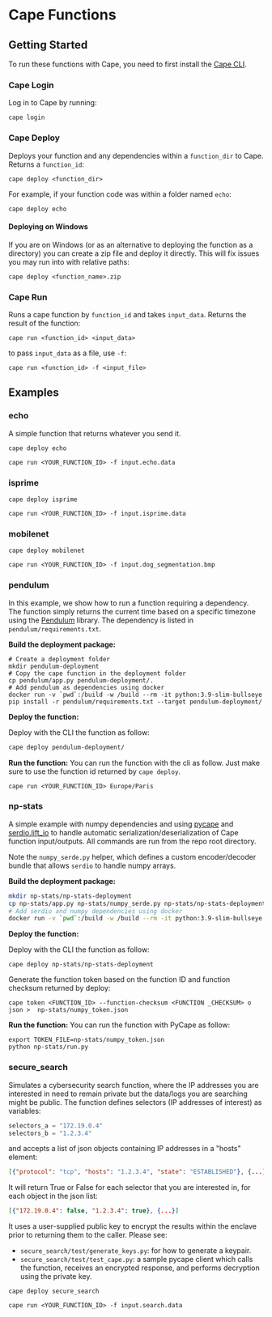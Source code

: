 # Cape Functions

## Getting Started

To run these functions with Cape, you need to first install the [Cape CLI](https://github.com/capeprivacy/cli).

### Cape Login

Log in to Cape by running:
```
cape login
```

### Cape Deploy

Deploys your function and any dependencies within a `function_dir` to Cape. Returns a `function_id`:

```
cape deploy <function_dir>
```

For example, if your function code was within a folder named `echo`:
```
cape deploy echo
```

#### Deploying on Windows

If you are on Windows (or as an alternative to deploying the function as a directory) you can create a zip file and deploy it directly. This will fix issues you may run into with relative paths:

```
cape deploy <function_name>.zip
```

### Cape Run

Runs a cape function by `function_id` and takes `input_data`. Returns the result of the function:

```
cape run <function_id> <input_data>
```

to pass `input_data` as a file, use `-f`:
```
cape run <function_id> -f <input_file>
```


## Examples

### echo

A simple function that returns whatever you send it.

```
cape deploy echo
```

```
cape run <YOUR_FUNCTION_ID> -f input.echo.data
```

### isprime

```
cape deploy isprime
```

```
cape run <YOUR_FUNCTION_ID> -f input.isprime.data
```

### mobilenet

```
cape deploy mobilenet
```

```
cape run <YOUR_FUNCTION_ID> -f input.dog_segmentation.bmp
```

### pendulum
In this example, we show how to run a function requiring a dependency. The function simply returns the current time based on a specific timezone using the [Pendulum](https://pendulum.eustace.io/) library. The dependency is listed in `pendulum/requirements.txt`.

**Build the deployment package:**
```
# Create a deployment folder
mkdir pendulum-deployment
# Copy the cape function in the deployment folder
cp pendulum/app.py pendulum-deployment/.
# Add pendulum as dependencies using docker
docker run -v `pwd`:/build -w /build --rm -it python:3.9-slim-bullseye pip install -r pendulum/requirements.txt --target pendulum-deployment/
```
**Deploy the function:**

Deploy with the CLI the function as follow:
```bash
cape deploy pendulum-deployment/
```

**Run the function:**
You can run the function with the cli as follow. Just make sure to use the function id returned by `cape deploy`.
```
cape run <YOUR_FUNCTION_ID> Europe/Paris 
```

### np-stats
A simple example with numpy dependencies and using [pycape](https://github.com/capeprivacy/pycape) and [serdio.lift_io](https://github.com/capeprivacy/pycape/tree/main/serdio) to handle automatic serialization/deserialization of Cape function input/outputs. All commands are run from the repo root directory.

Note the `numpy_serde.py` helper, which defines a custom encoder/decoder bundle that allows `serdio` to handle numpy arrays.

**Build the deployment package:**

```bash
mkdir np-stats/np-stats-deployment
cp np-stats/app.py np-stats/numpy_serde.py np-stats/np-stats-deployment/.
# Add serdio and numpy dependencies using docker
docker run -v `pwd`:/build -w /build --rm -it python:3.9-slim-bullseye pip install -r np-stats/requirements.txt --target np-stats/np-stats-deployment/
```

**Deploy the function:**

Deploy with the CLI the function as follow:
```
cape deploy np-stats/np-stats-deployment
```
Generate the function token based on the function ID and function checksum returned by deploy:
```
cape token <FUNCTION_ID> --function-checksum <FUNCTION _CHECKSUM> o json >  np-stats/numpy_token.json
```

**Run the function:**
You can run the function with PyCape as follow:
```
export TOKEN_FILE=np-stats/numpy_token.json
python np-stats/run.py
```

### secure_search

Simulates a cybersecurity search function, where the IP addresses you are interested in need to remain private but the data/logs you are searching might be public. The function defines selectors (IP addresses of interest) as variables:
```python
selectors_a = "172.19.0.4"
selectors_b = "1.2.3.4"
```
and accepts a list of json objects containing IP addresses in a "hosts" element:
```json
[{"protocol": "tcp", "hosts": "1.2.3.4", "state": "ESTABLISHED"}, {...}]
```
It will return True or False for each selector that you are interested in, for each object in the json list:
```json
[{"172.19.0.4": false, "1.2.3.4": true}, {...}]
```
It uses a user-supplied public key to encrypt the results within the enclave prior to returning them to the caller. Please see:
* `secure_search/test/generate_keys.py`: for how to generate a keypair.
* `secure_search/test/test_cape.py`: a sample pycape client which calls the function, receives an encrypted response, and performs decryption using the private key.

```
cape deploy secure_search
```

```
cape run <YOUR_FUNCTION_ID> -f input.search.data
```

